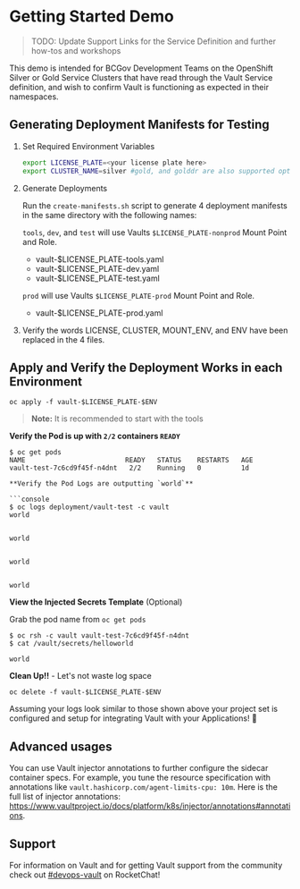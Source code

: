 # Getting Started Demo

> TODO: Update Support Links for the Service Definition and further how-tos and workshops

This demo is intended for BCGov Development Teams on the OpenShift Silver or Gold Service Clusters that have read through the Vault Service definition, and wish to confirm Vault is functioning as expected in their namespaces.

## Generating Deployment Manifests for Testing

1. Set Required Environment Variables

    ```bash
    export LICENSE_PLATE=<your license plate here>
    export CLUSTER_NAME=silver #gold, and golddr are also supported options
    ```

2. Generate Deployments

    Run the `create-manifests.sh` script to generate 4 deployment manifests in the same directory with the following names:

    `tools`, `dev`, and `test` will use Vaults `$LICENSE_PLATE-nonprod` Mount Point and Role.
    - vault-$LICENSE_PLATE-tools.yaml
    - vault-$LICENSE_PLATE-dev.yaml
    - vault-$LICENSE_PLATE-test.yaml

    `prod` will use Vaults `$LICENSE_PLATE-prod` Mount Point and Role.
    - vault-$LICENSE_PLATE-prod.yaml

3. Verify the words LICENSE, CLUSTER, MOUNT_ENV, and ENV have been replaced in the 4 files.

## Apply and Verify the Deployment Works in each Environment

  `oc apply -f vault-$LICENSE_PLATE-$ENV`

  > **Note:** It is recommended to start with the tools

  **Verify the Pod is up with `2/2` containers `READY`**

  ```console
  $ oc get pods
  NAME                         READY   STATUS    RESTARTS   AGE
  vault-test-7c6cd9f45f-n4dnt   2/2    Running   0          1d

  **Verify the Pod Logs are outputting `world`**

  ```console
  $ oc logs deployment/vault-test -c vault
  world


  world


  world


  world
  ```

  **View the Injected Secrets Template** (Optional)

  Grab the pod name from `oc get pods`

  ```console
  $ oc rsh -c vault vault-test-7c6cd9f45f-n4dnt 
  $ cat /vault/secrets/helloworld

  world

  ```

  **Clean Up!!** - Let's not waste log space

  `oc delete -f vault-$LICENSE_PLATE-$ENV`

  Assuming your logs look similar to those shown above your project set is configured and setup for integrating Vault with your Applications! :tada:

## Advanced usages

You can use Vault injector annotations to further configure the sidecar container specs. For example, you tune the resource specification with annotations like `vault.hashicorp.com/agent-limits-cpu: 10m`. Here is the full list of injector annotations: https://www.vaultproject.io/docs/platform/k8s/injector/annotations#annotations.


## Support

For information on Vault and for getting Vault support from the community check out [#devops-vault](https://chat.developer.gov.bc.ca/channel/devops-vault) on RocketChat!
